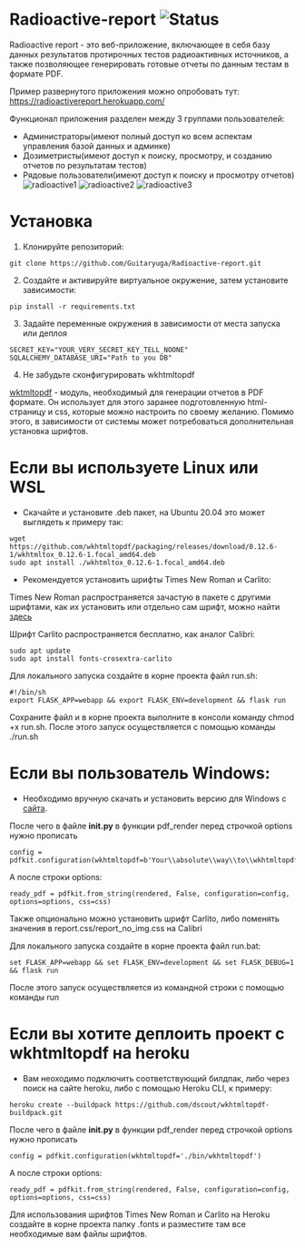 # Radioactive-report ![Status](https://github.com/Guitaryuga/Radioactive-report/actions/workflows/CI/badge.svg)

Radioactive report - это веб-приложение, включающее в себя базу данных результатов протирочных тестов радиоактивных источников, а также позволяющее генерировать готовые отчеты по данным тестам в формате PDF.

Пример развернутого приложения можно опробовать тут: https://radioactivereport.herokuapp.com/

Функционал приложения разделен между 3 группами пользователей:
- Администраторы(имеют полный доступ ко всем аспектам управления базой данных и админке)
- Дозиметристы(имеют доступ к поиску, просмотру, и созданию отчетов по результатам тестов)
- Рядовые пользователи(имеют доступ к поиску и просмотру отчетов)
![radioactive1](https://user-images.githubusercontent.com/74609399/128190518-53bb2ebf-2b29-4b1f-b454-9e7ee20bcd08.png)
![radioactive2](https://user-images.githubusercontent.com/74609399/128190650-f51080d0-980c-42c3-bca9-5870f127ab10.png)
![radioactive3](https://user-images.githubusercontent.com/74609399/128191421-db88ebc8-4099-4a27-ae68-fa09cc3da839.png)

# Установка

1. Клонируйте репозиторий:
```
git clone https://github.com/Guitaryuga/Radioactive-report.git
```
2. Создайте и активируйте виртуальное окружение, затем установите зависимости:
```
pip install -r requirements.txt
```
3. Задайте переменные окружения в зависимости от места запуска или деплоя
```
SECRET_KEY="YOUR_VERY_SECRET_KEY_TELL_NOONE"
SQLALCHEMY_DATABASE_URI="Path to you DB"
```
4. Не забудьте сконфигурировать wkhtmltopdf

[wktmltopdf](https://wkhtmltopdf.org/) - модуль, необходимый для генерации отчетов в PDF формате. Он использует для этого заранее подготовленную html-страницу и css, которые можно настроить по своему желанию.
Помимо этого, в зависимости от системы может потребоваться дополнительная установка шрифтов.

# Если вы используете Linux или WSL
- Скачайте и установите .deb пакет, на Ubuntu 20.04 это может выглядеть к примеру так:
```
wget https://github.com/wkhtmltopdf/packaging/releases/download/0.12.6-1/wkhtmltox_0.12.6-1.focal_amd64.deb
sudo apt install ./wkhtmltox_0.12.6-1.focal_amd64.deb
```
- Рекомендуется установить шрифты Times New Roman и Carlito:

Times New Roman распространяется зачастую в пакете с другими шрифтами, как их установить или отдельно сам шрифт, можно найти [здесь](https://tehnojam.ru/category/software/times-new-roman-linux.html)

Шрифт Carlito распространяется бесплатно, как аналог Calibri:
```
sudo apt update
sudo apt install fonts-crosextra-carlito
```
Для локального запуска создайте в корне проекта файл run.sh:
```
#!/bin/sh
export FLASK_APP=webapp && export FLASK_ENV=development && flask run
```
Сохраните файл и в корне проекта выполните в консоли команду chmod +x run.sh. После этого запуск осуществляется с помощью команды ./run.sh

# Если вы пользователь Windows:
- Необходимо вручную скачать и установить версию для Windows c [сайта](https://wkhtmltopdf.org/downloads.html).

После чего в файле __init.py__ в функции pdf_render перед строчкой options нужно прописать 
```
config = pdfkit.configuration(wkhtmltopdf=b'Your\\absolute\\way\\to\\wkhtmltopdf.exe')
```
А после строки options:
```
ready_pdf = pdfkit.from_string(rendered, False, configuration=config, options=options, css=css)
```
Также опционально можно установить шрифт Carlito, либо поменять значения в report.css/report_no_img.css на Calibri

Для локального запуска создайте в корне проекта файл run.bat:
```
set FLASK_APP=webapp && set FLASK_ENV=development && set FLASK_DEBUG=1 && flask run
```
После этого запуск осуществляется из командной строки с помощью команды run

# Если вы хотите деплоить проект c wkhtmltopdf на heroku
- Вам неоходимо подключить соответствующий билдпак, либо через поиск на сайте heroku, либо с помощью Heroku CLI, к примеру:
```
heroku create --buildpack https://github.com/dscout/wkhtmltopdf-buildpack.git
```
После чего в файле __init.py__ в функции pdf_render перед строчкой options нужно прописать 
```
config = pdfkit.configuration(wkhtmltopdf='./bin/wkhtmltopdf')
```
А после строки options:
```
ready_pdf = pdfkit.from_string(rendered, False, configuration=config, options=options, css=css)
```
Для использования шрифтов Times New Roman и Carlito на Heroku создайте в корне проекта папку .fonts и разместите там все необходимые вам файлы шрифтов.
